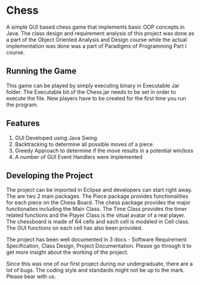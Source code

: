 Chess
========

A simple GUI based chess game that implements basic OOP concepts in Java. The class design and requirement analysis of this project was done as a part of the Object Oriented Analysis and Design course while the actual implementation was done was a part of Paradigms of Programming Part I course.

Running the Game
----------------

This game can be played by simply executing binary in Executable Jar folder. The Executable bit of the Chess.jar needs to be set in order to execute the file. New players have to be created for the first time you run the program.

Features
--------

1. GUI Developed using Java Swing
2. Backtracking to determine all possible moves of a piece
3. Greedy Approach to determine if the move results in a potential win/loss
4. A number of GUI Event Handlers were implemented

Developing the Project
----------------------

The project can be imported in Eclipse and developers can start right away. The are two 2 main packages. The Piece package provides functionalities for each piece on the Chess Board. The chess package provides the major functionalies including the Main Class. The Time Class provides the timer related functions and the Player Class is the vitual avatar of a real player. The chessboard is made of 64 cells and each cell is modeled in Cell class. The GUI functions on each cell has also been provided.

The project has been well documented in 3 docs - Software Requirement Specification, Class Design, Project Documentation. Please go through it to get more insight about the working of the project.

Since this was one of our first project during our undergraduate, there are a lot of bugs. The coding style and standards might not be up to the mark. Please bear with us.

